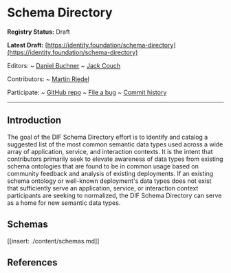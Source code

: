 Schema Directory
==================

**Registry Status:** Draft

**Latest Draft:**
  [https://identity.foundation/schema-directory](https://identity.foundation/schema-directory)

Editors:
~ [Daniel Buchner]([Block](https://block.xyz))
~ [Jack Couch]([Sophtron](https://sophtron.com))

Contributors:
~ [Martin Riedel]([identity.com](https://identity.com/))

Participate:
~ [GitHub repo](https://github.com/decentralized-identity/schema-directory)
~ [File a bug](https://github.com/decentralized-identity/schema-directory/issues)
~ [Commit history](https://github.com/decentralized-identity/schema-directory/commits/master)

------------------------------------

## Introduction

The goal of the DIF Schema Directory effort is to identify and catalog a suggested list of the most 
common semantic data types used across a wide array of application, service, and interaction contexts. 
It is the intent that contributors primarily seek to elevate awareness of data types from existing 
schema ontologies that are found to be in common usage based on community feedback and analysis of 
existing deployments. If an existing schema ontology or well-known deployment's data types does 
not exist that sufficiently serve an application, service, or interaction context participants 
are seeking to normalized, the DIF Schema Directory can serve as a home for new semantic data types. 

## Schemas

<section id="schema_tables">
[[insert: ./content/schemas.md]]
</section>

## References
